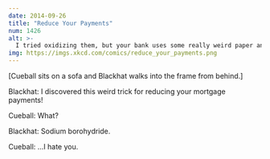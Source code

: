 ```yaml
---
date: 2014-09-26
title: "Reduce Your Payments"
num: 1426
alt: >-
  I tried oxidizing them, but your bank uses some really weird paper and it wouldn't light.
img: https://imgs.xkcd.com/comics/reduce_your_payments.png
---
```

[Cueball sits on a sofa and Blackhat walks into the frame from behind.]

Blackhat: I discovered this weird trick for reducing your mortgage payments!

Cueball: What?

Blackhat: Sodium borohydride.

Cueball: ...I hate you.